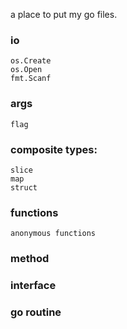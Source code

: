 a place to put my go files.

### io
    os.Create
    os.Open
    fmt.Scanf
### args
    flag
### composite types:
    slice
    map
    struct
### functions
    anonymous functions
### method
### interface
### go routine

